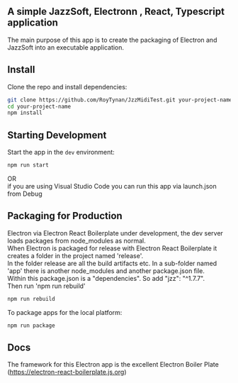 ## A simple JazzSoft, Electronn , React, Typescript application

The main purpose of this app is to create the packaging of Electron and JazzSoft into an executable application.<br>

## Install

Clone the repo and install dependencies:

```bash
git clone https://github.com/RoyTynan/JzzMidiTest.git your-project-name
cd your-project-name
npm install
```

## Starting Development

Start the app in the `dev` environment:

```bash
npm run start
```

OR<br>
if you are using Visual Studio Code you can run this app via launch.json from Debug<br>

## Packaging for Production

Electron via Electron React Boilerplate under development, the dev server loads packages from node_modules as normal.<br>
When Electron is packaged for release with Electron React Boilerplate it creates a folder in the project named 'release'.<br>
In the folder release are all the build artifacts etc. In a sub-folder named 'app' there is another node_modules and another  package.json file.<br>
Within this package.json is a "dependencies".
So add  "jzz": "^1.7.7".<br>
Then run  'npm run rebuild'<br>


```bash
npm run rebuild
```

To package apps for the local platform:

```bash
npm run package
```

## Docs

The framework for this Electron app is the excellent Electron Boiler Plate (https://electron-react-boilerplate.js.org)



